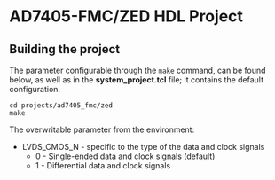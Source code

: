 # AD7405-FMC/ZED HDL Project

## Building the project

The parameter configurable through the `make` command, can be found below, as well as in the **system_project.tcl** file; it contains the default configuration.

```
cd projects/ad7405_fmc/zed
make
```

The overwritable parameter from the environment:

- LVDS_CMOS_N - specific to the type of the data and clock signals
  - 0 - Single-ended data and clock signals (default)
  - 1 - Differential data and clock signals